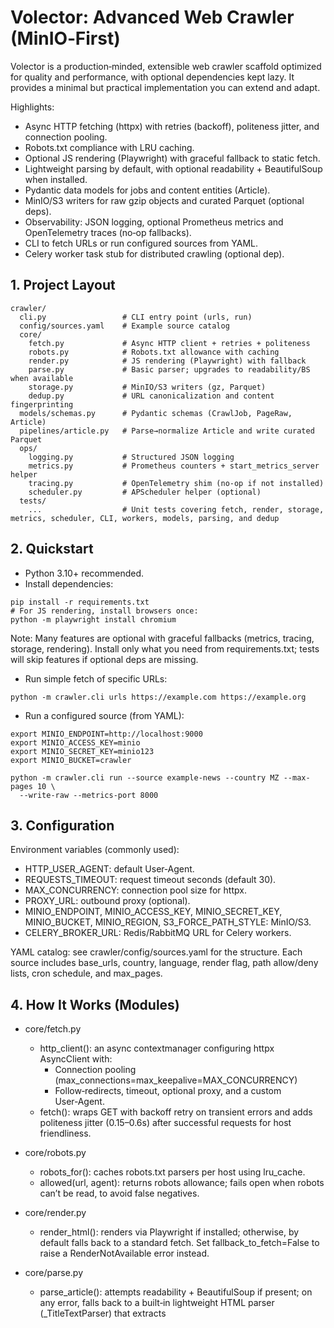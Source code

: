 # Volector: Advanced Web Crawler (MinIO‑First)

Volector is a production‑minded, extensible web crawler scaffold optimized for quality and performance, with optional dependencies kept lazy. It provides a minimal but practical implementation you can extend and adapt.

Highlights:
- Async HTTP fetching (httpx) with retries (backoff), politeness jitter, and connection pooling.
- Robots.txt compliance with LRU caching.
- Optional JS rendering (Playwright) with graceful fallback to static fetch.
- Lightweight parsing by default, with optional readability + BeautifulSoup when installed.
- Pydantic data models for jobs and content entities (Article).
- MinIO/S3 writers for raw gzip objects and curated Parquet (optional deps).
- Observability: JSON logging, optional Prometheus metrics and OpenTelemetry traces (no‑op fallbacks).
- CLI to fetch URLs or run configured sources from YAML.
- Celery worker task stub for distributed crawling (optional dep).


## 1. Project Layout

```
crawler/
  cli.py                 # CLI entry point (urls, run)
  config/sources.yaml    # Example source catalog
  core/
    fetch.py             # Async HTTP client + retries + politeness
    robots.py            # Robots.txt allowance with caching
    render.py            # JS rendering (Playwright) with fallback
    parse.py             # Basic parser; upgrades to readability/BS when available
    storage.py           # MinIO/S3 writers (gz, Parquet)
    dedup.py             # URL canonicalization and content fingerprinting
  models/schemas.py      # Pydantic schemas (CrawlJob, PageRaw, Article)
  pipelines/article.py   # Parse→normalize Article and write curated Parquet
  ops/
    logging.py           # Structured JSON logging
    metrics.py           # Prometheus counters + start_metrics_server helper
    tracing.py           # OpenTelemetry shim (no‑op if not installed)
    scheduler.py         # APScheduler helper (optional)
  tests/
    ...                  # Unit tests covering fetch, render, storage, metrics, scheduler, CLI, workers, models, parsing, and dedup
```


## 2. Quickstart

- Python 3.10+ recommended.
- Install dependencies:

```
pip install -r requirements.txt
# For JS rendering, install browsers once:
python -m playwright install chromium
```

Note: Many features are optional with graceful fallbacks (metrics, tracing, storage, rendering). Install only what you need from requirements.txt; tests will skip features if optional deps are missing.

- Run simple fetch of specific URLs:

```
python -m crawler.cli urls https://example.com https://example.org
```

- Run a configured source (from YAML):

```
export MINIO_ENDPOINT=http://localhost:9000
export MINIO_ACCESS_KEY=minio
export MINIO_SECRET_KEY=minio123
export MINIO_BUCKET=crawler

python -m crawler.cli run --source example-news --country MZ --max-pages 10 \
  --write-raw --metrics-port 8000
```


## 3. Configuration

Environment variables (commonly used):
- HTTP_USER_AGENT: default User‑Agent.
- REQUESTS_TIMEOUT: request timeout seconds (default 30).
- MAX_CONCURRENCY: connection pool size for httpx.
- PROXY_URL: outbound proxy (optional). 
- MINIO_ENDPOINT, MINIO_ACCESS_KEY, MINIO_SECRET_KEY, MINIO_BUCKET, MINIO_REGION, S3_FORCE_PATH_STYLE: MinIO/S3.
- CELERY_BROKER_URL: Redis/RabbitMQ URL for Celery workers.

YAML catalog: see crawler/config/sources.yaml for the structure. Each source includes base_urls, country, language, render flag, path allow/deny lists, cron schedule, and max_pages.


## 4. How It Works (Modules)

- core/fetch.py
  - http_client(): an async contextmanager configuring httpx AsyncClient with:
    - Connection pooling (max_connections=max_keepalive=MAX_CONCURRENCY)
    - Follow‑redirects, timeout, optional proxy, and a custom User‑Agent.
  - fetch(): wraps GET with backoff retry on transient errors and adds politeness jitter (0.15–0.6s) after successful requests for host friendliness.

- core/robots.py
  - robots_for(): caches robots.txt parsers per host using lru_cache.
  - allowed(url, agent): returns robots allowance; fails open when robots can’t be read, to avoid false negatives.

- core/render.py
  - render_html(): renders via Playwright if installed; otherwise, by default falls back to a standard fetch. Set fallback_to_fetch=False to raise a RenderNotAvailable error instead.

- core/parse.py
  - parse_article(): attempts readability + BeautifulSoup if present; on any error, falls back to a built‑in lightweight HTML parser (_TitleTextParser) that extracts <title> and visible text.

- core/dedup.py
  - canonical(url): normalizes URLs by lowercasing host, stripping trailing slashes, and removing tracking query params (utm_*, gclid, fbclid), while sorting the remaining query parameters.
  - content_hash(text): deterministic sha256 64‑character hex digest for consistent fingerprints across environments.

- core/storage.py
  - S3Config: reads MinIO/S3 settings from env.
  - put_gz(key, data, ...): gzip compresses bytes and writes to S3 with metadata and correct content encoding.
  - write_parquet(path, records): writes a Parquet file to S3 via s3fs/pyarrow; raises a clear error if optional deps are missing.

- pipelines/article.py
  - to_article(url, html, ...): converts HTML into a normalized Article (Pydantic) with a derived content_hash from the parsed title+text.
  - write_curated_articles(...): writes a partitioned Parquet dataset under curated/articles/{country}/dt=YYYY-MM-DD.

- ops/logging.py
  - configure_logging(): sets structured JSON logs to stdout, including context fields (job_id, source, country) when provided.

- ops/metrics.py
  - Exposes Prometheus counters with no‑op fallbacks if prometheus_client isn’t installed.
  - start_metrics_server(port=8000): starts the Prometheus HTTP exporter if available; otherwise, it’s a no‑op.

- ops/tracing.py
  - get_tracer()/span(): lightweight OpenTelemetry shim; becomes a no‑op if otel API isn’t installed.

- workers/tasks.py
  - crawl_url Celery task (only registered if Celery is installed): fetch → optional render → parse → return normalized dict. Storage is intentionally left to the caller for idempotent, testable behavior.

- cli.py
  - urls: fetch and parse a list of URLs (robots‑aware) and log titles.
  - run: read a source entry from YAML and crawl its base_urls with parsing and robots checks.


## 5. Observability

- Logging: JSON lines to stdout. Example entries include level, message, logger, and optional context.
- Metrics: import crawler.ops.metrics and call start_metrics_server(8000) in a long‑running process to expose /metrics.
- Tracing: wrap blocks with ops.tracing.span("name") when desired; becomes a no‑op without otel.

Example:

```python
from crawler.ops.metrics import start_metrics_server, crawled_pages_total
start_metrics_server(8000)
# ... later during crawl
crawled_pages_total.labels(source="example-news", country="MZ").inc()
```


## 6. Quality & Performance Notes

- Connection pooling and concurrency are tuned via MAX_CONCURRENCY.
- Backoff retries reduce flakiness on transient network errors.
- Politeness jitter reduces burstiness per host; further host‑aware rate limiting can be added.
- Optional dependencies are lazy: the scaffold runs with a small base dependency set. Features requiring heavier deps fail gracefully or are no‑ops.
- Writers are idempotent; callers should choose deterministic keys or overwrite semantics.


## 7. Running Tests

Run individual tests explicitly (works everywhere):

```
python -m unittest crawler/tests/test_dedup.py -v
python -m unittest crawler/tests/test_parse.py -v
```

Run discovery across the repository:

```
python -m unittest discover -v
```

Notes:
- Some tests will be skipped automatically if optional dependencies (e.g., pydantic, pyarrow, playwright) aren’t installed.
- You can run individual tests for specific modules as needed.


## 8. Next Steps (Roadmap)

- Add a simple scheduler (APScheduler) to trigger sources based on cron expressions.
- Implement raw storage writing from CLI/worker, including metadata tags and snapshots.
- Improve parsing with readability/BS fallback heuristics and language detection.
- Add integration tests using a mock HTTP server and local MinIO via docker-compose.
- Add Dockerfile and compose for local stack (MinIO, Redis, Prometheus, Grafana).


## 9. Contributing

Contributions are welcome! Please read CONTRIBUTING.md for guidelines on setting up your environment, running tests, and submitting pull requests.

## 10. License

This project is licensed under the MIT License. See the LICENSE file for details.

## 0. Use Cases (Why Volector)

Volector is suited for:
- News aggregation across multiple countries and languages: collect headlines/articles, normalize to a unified schema, and store daily Parquet datasets.
- Market and competitive intelligence: periodically crawl product pages, press releases, blogs; extract text for analysis and alerting.
- Compliance monitoring and archival: respect robots, snapshot raw HTML, and keep curated datasets in MinIO for audits.
- Price and availability tracking: fetch listings at intervals; store raw and parsed structured data for analytics.
- Research and academic datasets: build reproducible corpora of public webpages for NLP or social sciences.
- Public sector and NGO monitoring: monitor government portals, NGOs, and publications with country scoping.

For how to use Volector in different modes (CLI, programmatic, scheduled, workers), see USAGE.md. For configuring sources and catalogs, see CONFIG.md.


## Further Documentation
- Full docs index: docs/index.md
- Usage Guide: docs/USAGE.md
- Configuration Guide: docs/CONFIG.md
- Architecture: docs/ARCHITECTURE.md
- Operations: docs/operations.md
- Contributing: docs/CONTRIBUTING.md
